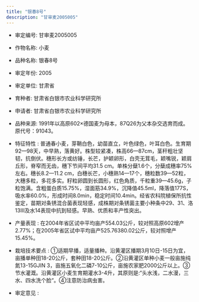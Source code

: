 ```yaml
---
title: "银春8号"
description: "甘审麦2005005"
---
```

* 审定编号:  甘审麦2005005

*  作物名称:  小麦

*  品种名称:  银春8号

*  审定年份:  2005

*  审定单位:  甘肃省

* 育种者:  甘肃省白银市农业科学研究所

*  申请者:  甘肃省白银市农业科学研究所

*  品种来源:  1991年以高原602×德国麦为母本，87Q26为父本杂交选育而成。原代号：91043。

*  特征特性 : 
普通春小麦，芽鞘白色，幼苗直立，叶色绿色，叶耳白色。生育期92—98天，中早熟，落黄好。株型较紧凑，株高66—87cm，茎秆粗壮坚韧，抗倒伏。穗形长方或纺锤，长芒，护颖卵形，白壳无茸毛，颖嘴锐，颖肩丘形，脊窄而无齿，穗下节间平均31.5 cm。单株分蘖1.6个，分蘖成穗率75%左右。穗长8.2—11.2 cm，白穗长芒，小穗熟14—17个，穗粒数39—52粒，大穗多粒，多花多实。籽粒卵圆到长圆形，红色角质，千粒重39—45.6g，子粒饱满。含粗蛋白质15.75%，湿面筋34.9%，沉降值45.5ml，降落值177S，吸水率60.0%，形成时间8.0min，稳定时间10.4min。经省农科院植保所抗性鉴定，苗期对条锈混合菌表现轻感，成株期对条锈菌主要小种条中29、31、洛13Ⅲ及水14表现中抗到轻感。早熟、优质和丰产性突出。
 
*  产量表现 : 
在2004年省区试中平均亩产554.03公斤，较对照高原602增产2.77%；在2005年省区试中平均亩产525.76380.02公斤，较对照增产15.45%。

*  栽培技术要点 : 
①适期早播，适量播种。沿黄灌区播期3月10日-15日为宜，亩播单种田18-20公斤，套种田18-20公斤。②沿黄灌区单种小麦一般亩施纯氮13-15GJIN 3，亩施五氧化二磷7-10公斤，亩施农家肥2000公斤以上。③节水灌溉。沿黄灌区小麦生育期灌水3-4升，其原则是:“头水浅，二水漫，三水、四水洗个脸“。④注意防治病虫害。

*  审定意见 : 

